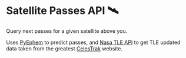 # Satellite Passes API 🛰️

Query next passes for a given satellite above you. 

Uses [PyEphem](https://github.com/brandon-rhodes/pyephem) to predict passes, and [Nasa TLE API](https://github.com/ivanstan/tle-api) to get TLE updated data taken from the greatest [CelesTrak](https://celestrak.com) website.